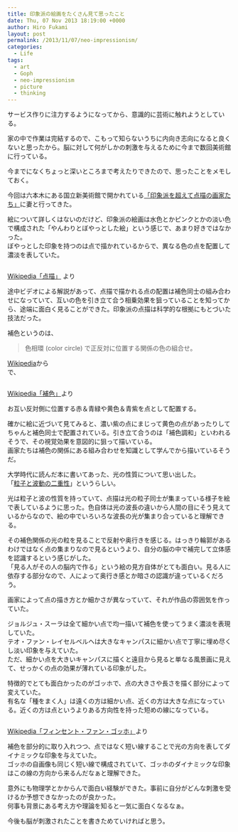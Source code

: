 ```yaml
---
title: 印象派の絵画をたくさん見て思ったこと
date: Thu, 07 Nov 2013 18:19:00 +0000
author: Hiro Fukami
layout: post
permalink: /2013/11/07/neo-impressionism/
categories:
  - Life
tags:
  - art
  - Goph
  - neo-impressionism
  - picture
  - thinking
---
```

サービス作りに注力するようになってから、意識的に芸術に触れようとしている。

家の中で作業は完結するので、こもって知らないうちに内向き志向になると良くないと思ったから。脳に対して何がしかの刺激を与えるために今まで数回美術館に行っている。

今までになくちょっと深いところまで考えたりできたので、思ったことをメモしておく。

今回は六本木にある国立新美術館で開かれている<a href="http://km2013.jp/" target="_blank">「印象派を超えて点描の画家たち」</a>に妻と行ってきた。

絵について詳しくはないのだけど、印象派の絵画は水色とかピンクとかの淡い色で構成された「やんわりとぼやっとした絵」という感じで、あまり好きではなかった。  
ぼやっとした印象を持つのは点で描かれているからで、異なる色の点を配置して濃淡を表していた。

[<img class="alignnone" alt="" src="http://upload.wikimedia.org/wikipedia/commons/thumb/5/5d/Seurat-La_Parade_detail.jpg/369px-Seurat-La_Parade_detail.jpg?resize=369%2C599" data-recalc-dims="1" />][1]

<a href="http://ja.wikipedia.org/wiki/点描" target="_blank">Wikipedia「点描」</a> より

途中ビデオによる解説があって、点描で描かれる点の配置は補色同士の組み合わせになっていて、互いの色を引き立て合う相乗効果を狙っていることを知ってから、途端に面白く見ることができた。印象派の点描は科学的な根拠にもとづいた技法だった。

<!--more-->

補色というのは、

> 色相環 (color circle) で正反対に位置する関係の色の組合せ。

<a href="http://ja.wikipedia.org/wiki/補色" target="_blank">Wikipedia</a>から  
で、

[<img class="alignnone" alt="" src="http://upload.wikimedia.org/wikipedia/ja/d/d1/MunsellColorCircle.png?resize=512%2C512" data-recalc-dims="1" />][2]

<a href="http://ja.wikipedia.org/wiki/補色" target="_blank">Wikipedia「補色」</a>より

お互い反対側に位置する赤＆青緑や黄色＆青紫を点として配置する。

確かに絵に近づいて見てみると、濃い紫の点にまじって黄色の点があったりしてちゃんと補色同士で配置されている。引き立て合うのは「補色調和」といわれるそうで、その視覚効果を意図的に狙って描いている。  
画家たちは補色の関係にある組み合わせを知識として学んでから描いているそうだ。

大学時代に読んだ本に書いてあった、光の性質について思い出した。  
「<a href="http://ja.wikipedia.org/wiki/粒子と波動の二重性" target="_blank">粒子と波動の二重性</a>」というらしい。

光は粒子と波の性質を持っていて、点描は光の粒子同士が集まっている様子を絵で表しているように思った。色自体は光の波長の違いから人間の目にそう見えているからなので、絵の中でいろいろな波長の光が集まり合っていると理解できる。

その補色関係の光の粒を見ることで反射や奥行きを感じる。はっきり輪郭があるわけではなく点の集まりなので見るというより、自分の脳の中で補完して立体感を認識するという感じがした。  
「見る人がその人の脳内で作る」という絵の見方自体がとても面白い。見る人に依存する部分なので、人によって奥行き感とか暗さの認識が違っているくだろう。

画家によって点の描き方とか細かさが異なっていて、それが作品の雰囲気を作っていた。

ジョルジュ・スーラは全て細かい点で均一描いて補色を使ってうまく濃淡を表現していた。  
テオ・ファン・レイセルベルヘは大きなキャンパスに細かい点で丁寧に埋め尽くし淡い印象を与えていた。  
ただ、細かい点を大きいキャンパスに描くと遠目から見ると単なる風景画に見えて、せっかくの点の効果が薄れている印象がした。

特徴的でとても面白かったのがゴッホで、点の大きさや長さを描く部分によって変えていた。  
有名な「種をまく人」は遠くの方は細かい点、近くの方は大きな点になっている。近くの方は点というよりある方向性を持った短めの線になっている。

[<img class="alignnone" alt="" src="http://upload.wikimedia.org/wikipedia/commons/thumb/6/68/Van_Gogh_-_Sämann_bei_untergehender_Sonne.jpeg/611px-Van_Gogh_-_Sämann_bei_untergehender_Sonne.jpeg?resize=611%2C480" data-recalc-dims="1" />][3]

<a href="http://ja.wikipedia.org/wiki/ゴッホ" target="_blank">Wikipedia「フィンセント・ファン・ゴッホ」</a>より

補色を部分的に取り入れつつ、点ではなく短い線することで光の方向を表してダイナミックな印象を与えていた。  
ゴッホの自画像も同じく短い線で構成されていて、ゴッホのダイナミックな印象はこの線の方向から来るんだなぁと理解できた。

意外にも物理学とかからんで面白い経験ができた。事前に自分がどんな刺激を受けるか予想できなかったのが良かった。  
何事も背景にある考え方や理論を知ると一気に面白くなるなぁ。

今後も脳が刺激されたことを書きためていければと思う。

 [1]: http://ja.wikipedia.org/wiki/点描
 [2]: http://ja.wikipedia.org/wiki/補色
 [3]: http://ja.wikipedia.org/wiki/ゴッホ
